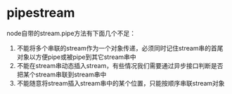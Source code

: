 # pipestream
node自带的stream.pipe方法有下面几个不足：

1. 不能将多个串联的stream作为一个对象传递，必须同时记住stream串的首尾对象以方便pipe或被pipe到其它stream串中
2. 不能在stream串动态插入stream，有些情况我们需要通过异步接口判断是否把某个stream串联到stream串中
3. 不能随意将stream插入stream串中的某个位置，只能按顺序串联stream对象
